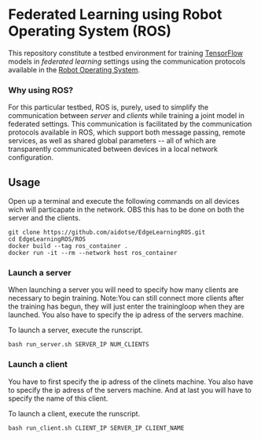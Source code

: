 # Federated Learning using Robot Operating System (ROS)

This repository constitute a testbed environment for training [TensorFlow](https://www.tensorflow.org/) models in *federated learning* settings using the communication protocols available in the [Robot Operating System](https://www.ros.org/).

### Why using ROS? 

For this particular testbed, ROS is, purely, used to simplify the communication between _server_ and _clients_ while training a joint model in federated settings. This communication is facilitated by the communication protocols available in ROS, which support both message passing, remote services, as well as shared global parameters -- all of which are transparently communicated between devices in a local network configuration.

## Usage

Open up a terminal and execute the following commands on all devices wich will particapate in the network. OBS this has to be done on both the server and the clients.

```
git clone https://github.com/aidotse/EdgeLearningROS.git
cd EdgeLearningROS/ROS
docker build --tag ros_container .
docker run -it --rm --network host ros_container
```
### Launch a server

When launching a server you will need to specify how many clients are necessary to begin training. Note:You can still connect more clients after the training has begun, they will just enter the trainingloop when they are launched. You also have to specify the ip adress of the servers machine.

To launch a server, execute the runscript.

```
bash run_server.sh SERVER_IP NUM_CLIENTS
```
### Launch a client

You have to first specify the ip adress of the clinets machine. You also have to specify the ip adress of the servers machine. And at last you will have to specify the name of this client.

To launch a client, execute the runscript.

```
bash run_client.sh CLIENT_IP SERVER_IP CLIENT_NAME
```


